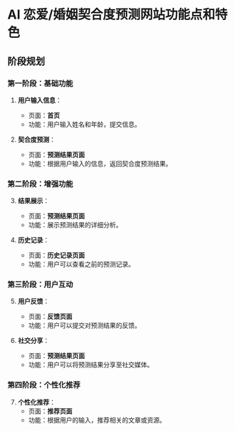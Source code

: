 # AI 恋爱/婚姻契合度预测网站功能点和特色

## 阶段规划

### 第一阶段：基础功能
1. **用户输入信息**：
   - 页面：**首页**
   - 功能：用户输入姓名和年龄，提交信息。

2. **契合度预测**：
   - 页面：**预测结果页面**
   - 功能：根据用户输入的信息，返回契合度预测结果。

### 第二阶段：增强功能
3. **结果展示**：
   - 页面：**预测结果页面**
   - 功能：展示预测结果的详细分析。

4. **历史记录**：
   - 页面：**历史记录页面**
   - 功能：用户可以查看之前的预测记录。

### 第三阶段：用户互动
5. **用户反馈**：
   - 页面：**反馈页面**
   - 功能：用户可以提交对预测结果的反馈。

6. **社交分享**：
   - 页面：**预测结果页面**
   - 功能：用户可以将预测结果分享至社交媒体。

### 第四阶段：个性化推荐
7. **个性化推荐**：
   - 页面：**推荐页面**
   - 功能：根据用户的输入，推荐相关的文章或资源。 